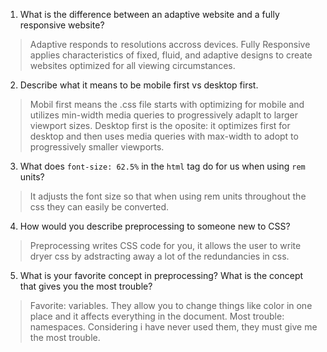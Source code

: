 1. What is the difference between an adaptive website and a fully responsive website? 
> Adaptive responds to resolutions accross devices. Fully Responsive applies characteristics of fixed, fluid, and adaptive designs to create websites optimized for all viewing circumstances.  

2. Describe what it means to be mobile first vs desktop first.
>Mobil first means the .css file starts with optimizing for mobile and utilizes min-width media queries to progressively adaplt to larger viewport sizes. Desktop first is the oposite: it optimizes first for desktop and then uses media queries with max-width to adopt to progressively smaller viewports. 

3. What does `font-size: 62.5%` in the `html` tag do for us when using `rem` units?
>It adjusts the font size so that when using rem units throughout the css they can easily be converted.

4. How would you describe preprocessing to someone new to CSS?
>Preprocessing writes CSS code for you, it allows the user to write dryer css by adstracting away a lot of the redundancies in css. 

5. What is your favorite concept in preprocessing? What is the concept that gives you the most trouble?
>Favorite: variables. They allow you to change things like color in one place and it affects everything in the document. 
Most trouble: namespaces. Considering i have never used them, they must give me the most trouble. 